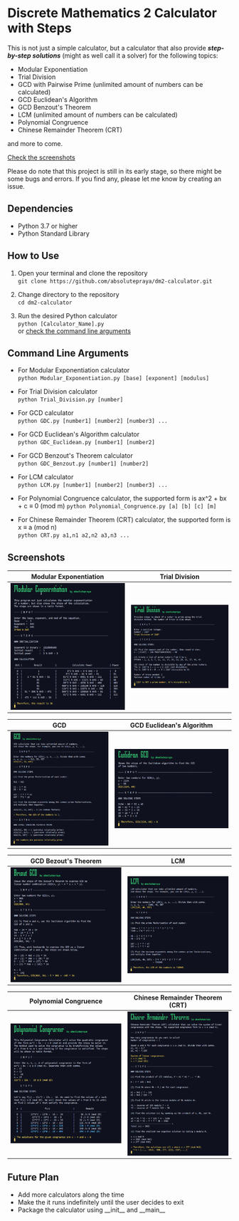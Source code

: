 # Discrete Mathematics 2 Calculator with Steps

This is not just a simple calculator, but a calculator that also provide ***step-by-step solutions*** (might as well call it a solver) for the following topics:

- Modular Exponentiation
- Trial Division
- GCD with Pairwise Prime (unlimited amount of numbers can be calculated)
- GCD Euclidean's Algorithm
- GCD Benzout's Theorem
- LCM (unlimited amount of numbers can be calculated)
- Polynomial Congruence
- Chinese Remainder Theorem (CRT)

and more to come.

[Check the screenshots](#screenshots)

Please do note that this project is still in its early stage, so there might be some bugs and errors. If you find any, please let me know by creating an issue.

## Dependencies

- Python 3.7 or higher
- Python Standard Library

## How to Use

1. Open your terminal and clone the repository  
`git clone https://github.com/absolutepraya/dm2-calculator.git`

2. Change directory to the repository  
`cd dm2-calculator`

3. Run the desired Python calculator  
`python [Calculator_Name].py`  
or [check the command line arguments](#command-line-arguments)

## Command Line Arguments

- For Modular Exponentiation calculator  
`python Modular_Exponentiation.py [base] [exponent] [modulus]`  

- For Trial Division calculator  
`python Trial_Division.py [number]`  

- For GCD calculator  
`python GDC.py [number1] [number2] [number3] ...`

- For GCD Euclidean's Algorithm calculator  
`python GDC_Euclidean.py [number1] [number2]`  

- For GCD Benzout's Theorem calculator  
`python GDC_Benzout.py [number1] [number2]`

- For LCM calculator  
`python LCM.py [number1] [number2] [number3] ...`

- For Polynomial Congruence calculator, the supported form is ax^2 + bx + c ≡ 0 (mod m)
`python Polynomial_Congruence.py [a] [b] [c] [m]`

- For Chinese Remainder Theorem (CRT) calculator,  the supported form is x ≡ a (mod n)  
`python CRT.py a1,n1 a2,n2 a3,n3 ...`

## Screenshots

| **Modular Exponentiation** | **Trial Division** |
|---------|---------|
| ![Modular Exponentiation](README/mod_exp.png) | ![Trial Division](README/trial_div.png) |

| **GCD** | **GCD Euclidean's Algorithm** |
|---------|---------|
| ![GCD](README/gcd.png) | ![GCD Euclidean's Algorithm](README/gcd_euclidean.png) |

| **GCD Bezout's Theorem** | **LCM** |
|---------|---------|
| ![GCD Bezout's Theorem](README/gcd_bezout.png) | ![LCM](README/lcm.png) |

| **Polynomial Congruence** | **Chinese Remainder Theorem (CRT)** |
|---------|---------|
| ![Polynomial Congruence](README/polynomial_congruence.png) | ![Chinese Remainder Theorem (CRT)](README/crt.png) |

## Future Plan

- Add more calculators along the time
- Make the it runs indefinitely until the user decides to exit
- Package the calculator using \_\_init__ and \_\_main__